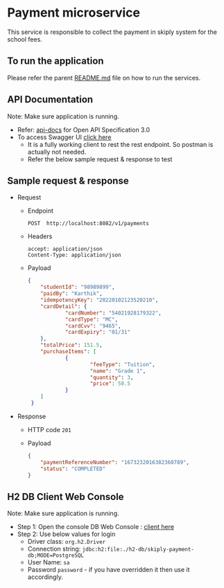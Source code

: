 # Payment microservice
This service is responsible to collect the payment in skiply system for the school fees.

## To run the application
 Please refer the parent [README.md](../README.md#local-run) file on how to run the services.

## API Documentation
Note: Make sure application is running.
 - Refer: [api-docs](http://localhost:8082/v3/api-docs) for Open API Specification 3.0
 - To access Swagger UI [click here](http://localhost:8082/swagger-ui/index.html)
   - It is a fully working client to rest the rest endpoint. So postman is actually not needed.
   - Refer the below sample request & response to test

## Sample request & response
- Request
  - Endpoint
    ```
    POST  http://localhost:8082/v1/payments
    ```

  - Headers
    ```
    accept: application/json
    Content-Type: application/json
    ```
    
  - Payload
    ```json
    {
        "studentId": "98989899",
        "paidBy": "Karthik",
        "idempotencyKey": "20220102123520210",
        "cardDetail": {
                "cardNumber": "54021928179322",
                "cardType": "MC",
                "cardCvv": "9465",
                "cardExpiry": "01/31"
        },
        "totalPrice": 151.5,
        "purchaseItems": [
                {
                        "feeType": "Tuition",
                        "name": "Grade 1",
                        "quantity": 3,
                        "price": 50.5
                }
        ]
     }
     ```
    
- Response
  - HTTP code  `201`
    
  - Payload
    ```json
    {
        "paymentReferenceNumber": "1673232016382360789",
        "status": "COMPLETED"
    }
    ```

## H2 DB Client Web Console
Note: Make sure application is running.
  - Step 1: Open the console DB Web Console : [client here](http://localhost:8082/h2-console)
  - Step 2: Use below values for login
    - Driver class: `org.h2.Driver` 
    - Connection string: `jdbc:h2:file:./h2-db/skiply-payment-db;MODE=PostgreSQL`
    - User Name: `sa`
    - Password `password`  - if you have overridden it then use it accordingly.
